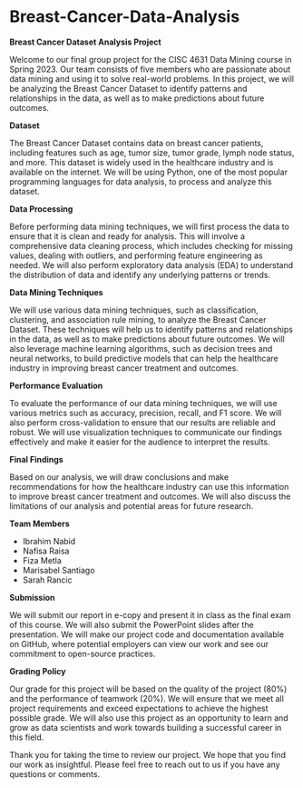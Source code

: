 # Breast-Cancer-Data-Analysis
**Breast Cancer Dataset Analysis Project**

Welcome to our final group project for the CISC 4631 Data Mining course in Spring 2023. Our team consists of five members who are passionate about data mining and using it to solve real-world problems. In this project, we will be analyzing the Breast Cancer Dataset to identify patterns and relationships in the data, as well as to make predictions about future outcomes.

**Dataset**

The Breast Cancer Dataset contains data on breast cancer patients, including features such as age, tumor size, tumor grade, lymph node status, and more. This dataset is widely used in the healthcare industry and is available on the internet. We will be using Python, one of the most popular programming languages for data analysis, to process and analyze this dataset.

**Data Processing**

Before performing data mining techniques, we will first process the data to ensure that it is clean and ready for analysis. This will involve a comprehensive data cleaning process, which includes checking for missing values, dealing with outliers, and performing feature engineering as needed. We will also perform exploratory data analysis (EDA) to understand the distribution of data and identify any underlying patterns or trends.

**Data Mining Techniques**

We will use various data mining techniques, such as classification, clustering, and association rule mining, to analyze the Breast Cancer Dataset. These techniques will help us to identify patterns and relationships in the data, as well as to make predictions about future outcomes. We will also leverage machine learning algorithms, such as decision trees and neural networks, to build predictive models that can help the healthcare industry in improving breast cancer treatment and outcomes.

**Performance Evaluation**

To evaluate the performance of our data mining techniques, we will use various metrics such as accuracy, precision, recall, and F1 score. We will also perform cross-validation to ensure that our results are reliable and robust. We will use visualization techniques to communicate our findings effectively and make it easier for the audience to interpret the results.

**Final Findings**

Based on our analysis, we will draw conclusions and make recommendations for how the healthcare industry can use this information to improve breast cancer treatment and outcomes. We will also discuss the limitations of our analysis and potential areas for future research.

**Team Members**

* Ibrahim Nabid
* Nafisa Raisa
* Fiza Metla
* Marisabel Santiago
* Sarah Rancic

**Submission**

We will submit our report in e-copy and present it in class as the final exam of this course. We will also submit the PowerPoint slides after the presentation. We will make our project code and documentation available on GitHub, where potential employers can view our work and see our commitment to open-source practices.

**Grading Policy**

Our grade for this project will be based on the quality of the project (80%) and the performance of teamwork (20%). We will ensure that we meet all project requirements and exceed expectations to achieve the highest possible grade. We will also use this project as an opportunity to learn and grow as data scientists and work towards building a successful career in this field.

Thank you for taking the time to review our project. We hope that you find our work as insightful. Please feel free to reach out to us if you have any questions or comments.
